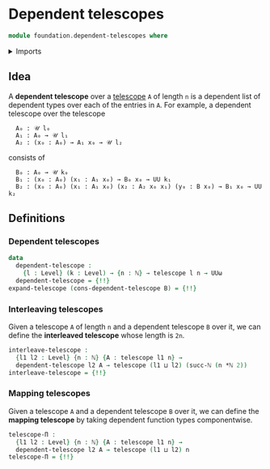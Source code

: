 # Dependent telescopes

```agda
module foundation.dependent-telescopes where
```

<details><summary>Imports</summary>

```agda
open import elementary-number-theory.multiplication-natural-numbers
open import elementary-number-theory.natural-numbers

open import foundation.dependent-pair-types
open import foundation.telescopes
open import foundation.universe-levels
```

</details>

## Idea

A **dependent telescope** over a [telescope](foundation.telescopes.md) `A` of
length `n` is a dependent list of dependent types over each of the entries in
`A`. For example, a dependent telescope over the telescope

```text
  A₀ : 𝒰 l₀
  A₁ : A₀ → 𝒰 l₁
  A₂ : (x₀ : A₀) → A₁ x₀ → 𝒰 l₂
```

consists of

```text
  B₀ : A₀ → 𝒰 k₀
  B₁ : (x₀ : A₀) (x₁ : A₁ x₀) → B₀ x₀ → UU k₁
  B₂ : (x₀ : A₀) (x₁ : A₁ x₀) (x₂ : A₂ x₀ x₁) (y₀ : B x₀) → B₁ x₀ → UU k₂
```

## Definitions

### Dependent telescopes

```agda
data
  dependent-telescope :
    {l : Level} (k : Level) → {n : ℕ} → telescope l n → UUω
  dependent-telescope = {!!}
expand-telescope (cons-dependent-telescope B) = {!!}
```

### Interleaving telescopes

Given a telescope `A` of length `n` and a dependent telescope `B` over it, we
can define the **interleaved telescope** whose length is `2n`.

```agda
interleave-telescope :
  {l1 l2 : Level} {n : ℕ} {A : telescope l1 n} →
  dependent-telescope l2 A → telescope (l1 ⊔ l2) (succ-ℕ (n *ℕ 2))
interleave-telescope = {!!}
```

### Mapping telescopes

Given a telescope `A` and a dependent telescope `B` over it, we can define the
**mapping telescope** by taking dependent function types componentwise.

```agda
telescope-Π :
  {l1 l2 : Level} {n : ℕ} {A : telescope l1 n} →
  dependent-telescope l2 A → telescope (l1 ⊔ l2) n
telescope-Π = {!!}
```

